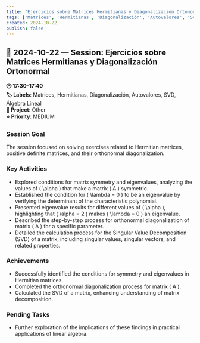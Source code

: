 ```yaml
---
title: "Ejercicios sobre Matrices Hermitianas y Diagonalización Ortonormal"
tags: ['Matrices', 'Hermitianas', 'Diagonalización', 'Autovalores', 'SVD', 'Álgebra Lineal']
created: 2024-10-22
publish: false
---
```


## 📅 2024-10-22 — Session: Ejercicios sobre Matrices Hermitianas y Diagonalización Ortonormal

**🕒 17:30–17:40**  
**🏷️ Labels**: Matrices, Hermitianas, Diagonalización, Autovalores, SVD, Álgebra Lineal  
**📂 Project**: Other  
**⭐ Priority**: MEDIUM  


### Session Goal
The session focused on solving exercises related to Hermitian matrices, positive definite matrices, and their orthonormal diagonalization.

### Key Activities
- Explored conditions for matrix symmetry and eigenvalues, analyzing the values of \( \alpha \) that make a matrix \( A \) symmetric.
- Established the condition for \( \lambda = 0 \) to be an eigenvalue by verifying the determinant of the characteristic polynomial.
- Presented eigenvalue results for different values of \( \alpha \), highlighting that \( \alpha = 2 \) makes \( \lambda = 0 \) an eigenvalue.
- Described the step-by-step process for orthonormal diagonalization of matrix \( A \) for a specific parameter.
- Detailed the calculation process for the Singular Value Decomposition (SVD) of a matrix, including singular values, singular vectors, and related properties.

### Achievements
- Successfully identified the conditions for symmetry and eigenvalues in Hermitian matrices.
- Completed the orthonormal diagonalization process for matrix \( A \).
- Calculated the SVD of a matrix, enhancing understanding of matrix decomposition.

### Pending Tasks
- Further exploration of the implications of these findings in practical applications of linear algebra.
